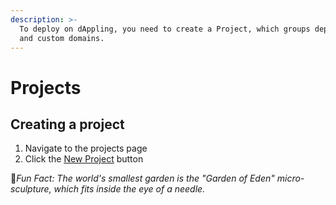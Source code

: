 ```yaml
---
description: >-
  To deploy on dAppling, you need to create a Project, which groups deployments
  and custom domains.
---
```


# Projects

## Creating a project

1. Navigate to the projects page
2. Click the [New Project](https://dappling.network/new) button



:cactus:_Fun Fact: The world's smallest garden is the "Garden of Eden" micro-sculpture, which fits inside the eye of a needle._
